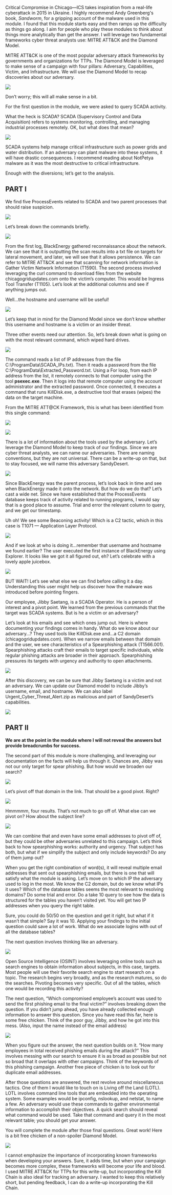 Critical Compromise in Chicago—ICS takes inspiration from a real-life cyberattack in 2015 in Ukraine. I highly recommend Andy Greenberg's book, _Sandworm_, for a gripping account of the malware used in this module. I found that this module starts easy and then ramps up the difficulty as things go along. I aim for people who play these modules to think about things more analytically than get the answer. I will leverage two fundamental frameworks cyber threat analysts use: MITRE ATT&CK and the Diamond Model.

MITRE ATT&CK is one of the most popular adversary attack frameworks by governments and organizations for TTPs. The Diamond Model is leveraged to make sense of a campaign with four pillars: Adversary, Capabilities, Victim, and Infrastructure. We will use the Diamond Model to recap discoveries about our adversary.

![](https://miro.medium.com/v2/resize:fit:700/1*X_e5qK45x4D_yYm3iqTZ9Q.png)

Don’t worry; this will all make sense in a bit.

For the first question in the module, we were asked to query SCADA activity.

What the heck is SCADA? SCADA (Supervisory Control and Data Acquisition) refers to systems monitoring, controlling, and managing industrial processes remotely. OK, but what does that mean?

![](https://miro.medium.com/v2/resize:fit:700/1*MLiGoMnLnicnhGg3HScmaw.png)

SCADA systems help manage critical infrastructure such as power grids and water distribution. If an adversary can plant malware into these systems, it will have drastic consequences. I recommend reading about NotPetya malware as it was the most destructive to critical infrastructure.

Enough with the diversions; let’s get to the analysis.

## PART I

We find five ProcessEvents related to SCADA and two parent processes that should raise suspicion.

![](https://miro.medium.com/v2/resize:fit:362/1*2P6d96L3TU4yUqJ_E-iOpw.png)

Let’s break down the commands briefly.

![](https://miro.medium.com/v2/resize:fit:700/1*Lwd-moUIc_NsdF3QPACzRg.png)

From the first log, BlackEnergy gathered reconnaissance about the network. We can see that it is outputting the scan results into a txt file on targets for lateral movement, and later, we will see that it allows persistence. We can refer to MITRE ATT&CK and see that scanning for network information is Gather Victim Network Information (T1590). The second process involved leveraging the curl command to download files from the website chicagogridupdates.com onto the victim’s computer. This would be Ingress Tool Transfer (T1105). Let’s look at the additional columns and see if anything jumps out.

Well…the hostname and username will be useful!

![](https://miro.medium.com/v2/resize:fit:602/1*DHC3jNA7kkwvzrUmvlJQfQ.png)

Let’s keep that in mind for the Diamond Model since we don’t know whether this username and hostname is a victim or an insider threat.

Three other events need our attention. So, let’s break down what is going on with the most relevant command, which wiped hard drives.

![](https://miro.medium.com/v2/resize:fit:700/1*f7vNVMGkWkIwzTikpHYMnA.png)

The command reads a list of IP addresses from the file C:\ProgramData\SCADA_IPs.txt). Then it reads a password from the file C:\ProgramData\Extracted_Password.txt. Using a For loop, from each IP address from the list, it remotely connects to that computer using the tool **psexec.exe**. Then it logs into that remote computer using the account administrator and the extracted password. Once connected, it executes a command that runs KillDisk.exe, a destructive tool that erases (wipes) the data on the target machine.

From the MITRE ATT@CK Framework, this is what has been identified from this single command:

![](https://miro.medium.com/v2/resize:fit:700/1*kBwJE7b6P6hPzgxmQjV15w.png)

![](https://miro.medium.com/v2/resize:fit:604/1*C7cWXjNW_C8zK8vRnlRPRQ.png)

There is a lot of information about the tools used by the adversary. Let’s leverage the Diamond Model to keep track of our findings. Since we are cyber threat analysts, we can name our adversaries. There are naming conventions, but they are not universal. There can be a write-up on that, but to stay focused, we will name this adversary SandyDesert.

![](https://miro.medium.com/v2/resize:fit:700/1*b5p72-VFVVvE3UxlW7gMvg.png)

Since BlackEnergy was the parent process, let’s look back in time and see when BlackEnergy made it onto the network. But how do we do that? Let’s cast a wide net. Since we have established that the ProcessEvents database keeps track of activity related to running programs, I would say that is a good place to assume. Trial and error the relevant column to query, and we get our timestamp.

Uh oh! We see some Beaconing activity! Which is a C2 tactic, which in this case is T1071 — Application Layer Protocol.

![](https://miro.medium.com/v2/resize:fit:700/1*sryfDUXHmw7kRHPUUzGGdA.png)

And if we look at who is doing it…remember that username and hostname we found earlier? The user executed the first instance of BlackEnergy using Explorer. It looks like we got it all figured out, eh? Let’s celebrate with a lovely apple juicebox.

![](https://miro.medium.com/v2/resize:fit:700/1*gbMqhrTGO6636D8pINuAhA.png)

BUT WAIT! Let’s see what else we can find before calling it a day. Understanding this user might help us discover how the malware was introduced before pointing fingers.

Our employee, Jibby Saetang, is a SCADA Operator. He is a person of interest and a pivot point. We learned from the previous commands that the target was SCADA systems. But is he a victim or an adversary?

Let’s look at his emails and see which ones jump out. Here is where documenting your findings comes in handy. What do we know about our adversary…? They used tools like KillDisk.exe and…a C2 domain (chicagogridupdates.com). When we narrow emails between that domain and the user, we see characteristics of a Spearphishing attack (T1566.001). Spearphishing attacks craft their emails to target specific individuals, while regular phishing attacks are broader in their approach. Spearphishing pressures its targets with urgency and authority to open attachments.

![](https://miro.medium.com/v2/resize:fit:700/1*uZLV9_P-vKf1BMYArLU_eQ.png)

After this discovery, we can be sure that Jibby Saetang is a victim and not an adversary. We can update our Diamond model to include Jibby’s username, email, and hostname. We can also label Urgent_Cyber_Threat_Alert.zip as malicious and part of SandyDesert’s capabilities.

![](https://miro.medium.com/v2/resize:fit:700/1*a0wQHg5gphP_VJCdTICGtg.png)

## PART II

**We are at the point in the module where I will not reveal the answers but provide breadcrumbs for success.**

The second part of this module is more challenging, and leveraging our documentation on the facts will help us through it. Chances are, Jibby was not our only target for spear phishing. But how would we broaden our search?

![](https://miro.medium.com/v2/resize:fit:642/1*n3bw2xfIYY27_uqjHVR54w.png)

Let’s pivot off that domain in the link. That should be a good pivot. Right?

![](https://miro.medium.com/v2/resize:fit:700/1*6oeBWQx4f6iUjSumsRrtKg.png)

Hmmmmm, four results. That’s not much to go off of. What else can we pivot on? How about the subject line?

![](https://miro.medium.com/v2/resize:fit:700/1*l7RRvpCTGj9rzsWNUJOUsw.png)

We can combine that and even have some email addresses to pivot off of, but they could be other adversaries unrelated to this campaign. Let’s think back to how spearphishing works: authority and urgency. That subject has both, but what if we simplify the subject and only include keywords? Do any of them jump out?

When you get the right combination of word(s), it will reveal multiple email addresses that sent out spearphishing emails, but there is one that will satisfy what the module is asking. Let’s move on to which IP the adversary used to log in the most. We know the C2 domain, but do we know what IPs it uses? Which of the database tables seems the most relevant to resolving domains? Do some trial and error. Do a take 10 query to see how the data is structured for the tables you haven’t visited yet. You will get two IP addresses when you query the right table.

Sure, you could do 50/50 on the question and get it right, but what if it wasn’t that simple? Say it was 10. Applying your findings to the initial question could save a lot of work. What do we associate logins with out of all the database tables?

The next question involves thinking like an adversary.

![](https://miro.medium.com/v2/resize:fit:700/1*WLArAvwyTyGlh60GzJAxow.png)

Open Source Intelligence (OSINT) involves leveraging online tools such as search engines to obtain information about subjects, in this case, targets. Most people will use their favorite search engine to start research on a topic. The research begins very broadly, and as the research matures, so do the searches. Pivoting becomes very specific. Out of all the tables, which one would be recording this activity?

The next question, “Which compromised employee’s account was used to send the first phishing email to the final victim?” involves breaking down the question. If you didn’t jump ahead, you have already collected enough information to answer this question. Since you have read this far, here is some free chicken. Think of the poor guy, Jibby, and how he got into this mess. (Also, input the name instead of the email address)

![](https://miro.medium.com/v2/resize:fit:666/1*S07qKbsO6O8egflBz4ajdw.png)

When you figure out the answer, the next question builds on it. “How many employees in total received phishing emails during the attack?” This involves messing with our search to ensure it is as broad as possible but not so broad that it overlaps with other campaigns. Think of the keywords of this phishing campaign. Another free piece of chicken is to look out for duplicate email addresses.

After those questions are answered, the rest revolve around miscellaneous tactics. One of them I would like to touch on is Living off the Land (LOTL). LOTL involves command line tools that are embedded into the operating system. Some examples would be ipconfig, nslookup, and netstat, to name a few. An adversary would use these commands to gather environmental information to accomplish their objectives. A quick search should reveal what command would be used. Take that command and query it in the most relevant table; you should get your answer.

You will complete the module after those final questions. Great work! Here is a bit free chicken of a non-spoiler Diamond Model.

![](https://miro.medium.com/v2/resize:fit:700/1*_W7dOdjt1SmUHPWVpv5GJg.png)

I cannot emphasize the importance of incorporating known frameworks when developing your answers. Sure, it adds time, but when your campaign becomes more complex, these frameworks will become your life and blood. I used MITRE ATT&CK for TTPs for this write-up, but incorporating the Kill Chain is also ideal for tracking an adversary. I wanted to keep this relatively short, but pending feedback, I can do a write-up incorporating the Kill Chain.